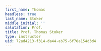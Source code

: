 ```yaml
---
first_name: Thomas
headless: true
last_name: Stoker
middle_initial: ''
salutation: Prof.
title: Prof. Thomas Stoker
type: instructor
uid: 72ad4213-f314-da44-ab75-6f78a154d3d4
---
```


